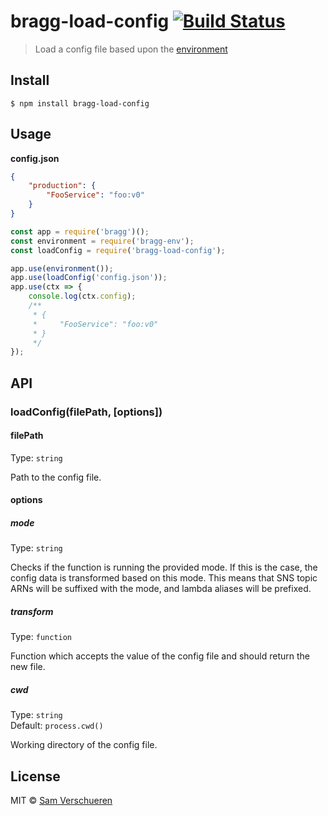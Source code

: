 # bragg-load-config [![Build Status](https://travis-ci.org/SamVerschueren/bragg-load-config.svg?branch=master)](https://travis-ci.org/SamVerschueren/bragg-load-config)

> Load a config file based upon the [environment](https://github.com/SamVerschueren/bragg-env)


## Install

```
$ npm install bragg-load-config
```


## Usage

**config.json**
```json
{
	"production": {
		"FooService": "foo:v0"
	}
}
```

```js
const app = require('bragg')();
const environment = require('bragg-env');
const loadConfig = require('bragg-load-config');

app.use(environment());
app.use(loadConfig('config.json'));
app.use(ctx => {
	console.log(ctx.config);
	/**
	 * {
	 *     "FooService": "foo:v0"
	 * }
	 */
});
```


## API

### loadConfig(filePath, [options])

#### filePath

Type: `string`

Path to the config file.

#### options

##### mode

Type: `string`

Checks if the function is running the provided mode. If this is the case, the config data is transformed based on this mode. This means that SNS topic ARNs will be suffixed with the mode, and lambda aliases will be prefixed.

##### transform

Type: `function`

Function which accepts the value of the config file and should return the new file.

##### cwd

Type: `string`<br>
Default: `process.cwd()`

Working directory of the config file.


## License

MIT © [Sam Verschueren](https://github.com/SamVerschueren)
